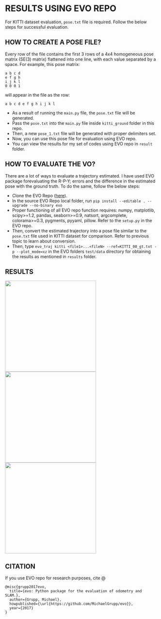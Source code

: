 # RESULTS USING EVO REPO

For KITTI dataset evaluation, ```pose.txt``` file is required. Follow the below steps for successful evaluation.

## HOW TO CREATE A POSE FILE?

Every row of the file contains the first 3 rows of a 4x4 homogeneous pose matrix (SE(3) matrix) flattened into one line, with each value separated by a space. For example, this pose matrix:
```
a b c d
e f g h
i j k l
0 0 0 1
```
will appear in the file as the row:
```
a b c d e f g h i j k l
```
- As a result of running the ```main.py``` file, the ```pose.txt``` file will be generated. 
- Pass the ```pose.txt``` into the ```main.py``` file inside ```kitti_ground``` folder in this repo.
- Then, a new ```pose_1.txt``` file will be generated with proper delimiters set. 
- Now, you can use this pose file for evaluation using EVO repo.
- You can view the results for my set of codes using EVO repo in ```result``` folder.

## HOW TO EVALUATE THE VO?

There are a lot of ways to evaluate a trajectory estimated. I have used EVO package forevaluating the R-P-Y; errors and the difference in the estimated pose with the ground truth. To do the same, follow the below steps: 

- Clone the EVO Repo (<a href="https://github.com/MichaelGrupp/evo">here</a>).
- In the source EVO Repo local folder, run ```pip install --editable . --upgrade --no-binary evo```
- Proper functioning of all EVO repo function requires: numpy, matplotlib, scipy>=1.2, pandas, seaborn>=0.9, natsort, argcomplete, colorama>=0.3, pygments, pyyaml, pillow. Refer to the ```setup.py``` in the EVO repo. 
- Then, convert the estimated trajectory into a pose file similar to the ```pose.txt``` file used in KITTI dataset for comparison. Refer to previous topic to learn about conversion. 
- Then, type ```evo_traj kitti <file1>...<fileN> --ref=KITTI_00_gt.txt -p --plot_mode=xz``` in the EVO folders ```test/data```  directory for obtaining the results as mentioned in ```results``` folder. 
 
## RESULTS

<img src="https://github.com/jerriebright/VisualOdometry/blob/main/results/traj.png" height="300" width="300">
<img src="https://github.com/jerriebright/VisualOdometry/blob/main/results/trans.png" height="300" width="300">
<img src="https://github.com/jerriebright/VisualOdometry/blob/main/results/R-P-Y.png" height="300" width="300">

## CITATION

If you use EVO repo for research purposes, cite @
``` 
@misc{grupp2017evo,
  title={evo: Python package for the evaluation of odometry and SLAM.},
  author={Grupp, Michael},
  howpublished={\url{https://github.com/MichaelGrupp/evo}},
  year={2017}
}
``` 
